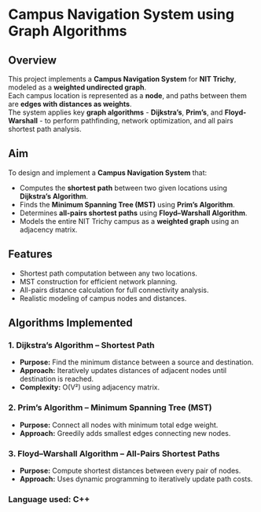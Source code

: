 # Campus Navigation System using Graph Algorithms

## Overview
This project implements a **Campus Navigation System** for **NIT Trichy**, modeled as a **weighted undirected graph**.  
Each campus location is represented as a **node**, and paths between them are **edges with distances as weights**.  
The system applies key **graph algorithms** - **Dijkstra’s**, **Prim’s**, and **Floyd-Warshall** - to perform pathfinding, network optimization, and all pairs shortest path analysis.

## Aim
To design and implement a **Campus Navigation System** that:
- Computes the **shortest path** between two given locations using **Dijkstra’s Algorithm**.
- Finds the **Minimum Spanning Tree (MST)** using **Prim’s Algorithm**.
- Determines **all-pairs shortest paths** using **Floyd–Warshall Algorithm**.
- Models the entire NIT Trichy campus as a **weighted graph** using an adjacency matrix.

## Features
- Shortest path computation between any two locations.
- MST construction for efficient network planning.
- All-pairs distance calculation for full connectivity analysis.
- Realistic modeling of campus nodes and distances.

## Algorithms Implemented

### 1. Dijkstra’s Algorithm – Shortest Path
- **Purpose:** Find the minimum distance between a source and destination.
- **Approach:** Iteratively updates distances of adjacent nodes until destination is reached.
- **Complexity:** O(V²) using adjacency matrix.

### 2. Prim’s Algorithm – Minimum Spanning Tree (MST)
- **Purpose:** Connect all nodes with minimum total edge weight.
- **Approach:** Greedily adds smallest edges connecting new nodes.

### 3. Floyd–Warshall Algorithm – All-Pairs Shortest Paths
- **Purpose:** Compute shortest distances between every pair of nodes.
- **Approach:** Uses dynamic programming to iteratively update path costs.

### Language used: C++

